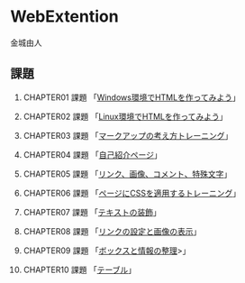 # WebExtention
金城由人

## 課題
1. CHAPTER01 課題 「[Windows環境でHTMLを作ってみよう](chapter01/ch01-firsthtml-win.thml)」
2. CHAPTER02 課題 「[Linux環境でHTMLを作ってみよう](chapter02/ch02-firsthtml-linux/html)」
3. CHAPTER03 課題 「[マークアップの考え方トレーニング](chapter03/ch03-markuptag1.html)」
4. CHAPTER04 課題 「[自己紹介ページ](chapter04/ch04-markuptag1.html)」 
5. CHAPTER05 課題 「[リンク、画像、コメント、特殊文字](chapter05/ch05-markuptag1.html)」
6. CHAPTER06 課題 「[ページにCSSを適用するトレーニング](chapter06/ch06-index.html)」
7. CHAPTER07 課題 「[テキストの装飾](chapter07/ch07-fontstyle.html)」

8. CHAPTER08 課題 「[リンクの設定と画像の表示](chapetr08/ch08-linking.html)」
9. CHAPTER09 課題 「[ボックスと情報の整理](chapter09/ch09-boxcss.html)>」
10. CHAPTER10 課題 「[テーブル](chapter10/ch10-table.html)」
